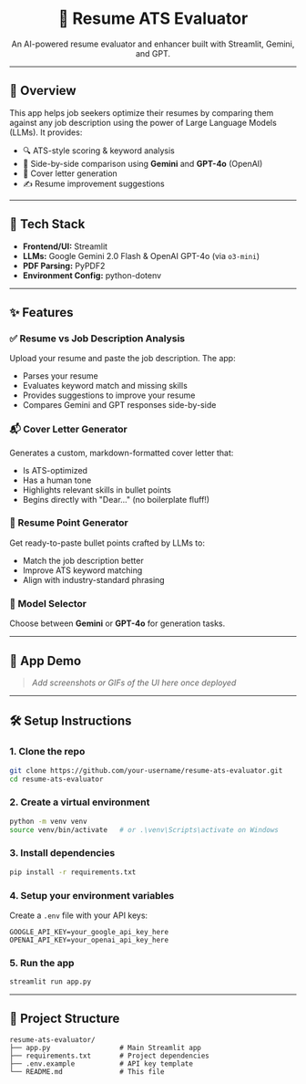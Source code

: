 <h1 align="center">📄 Resume ATS Evaluator</h1>

<p align="center">
  An AI-powered resume evaluator and enhancer built with Streamlit, Gemini, and GPT.
</p>

---

## 🚀 Overview
This app helps job seekers optimize their resumes by comparing them against any job description using the power of Large Language Models (LLMs). It provides:
- 🔍 ATS-style scoring & keyword analysis
- 🤖 Side-by-side comparison using **Gemini** and **GPT-4o** (OpenAI)
- 📄 Cover letter generation
- ✍️ Resume improvement suggestions

---

## 🧠 Tech Stack
- **Frontend/UI:** Streamlit
- **LLMs:** Google Gemini 2.0 Flash & OpenAI GPT-4o (via `o3-mini`)
- **PDF Parsing:** PyPDF2
- **Environment Config:** python-dotenv

---

## ✨ Features

### ✅ Resume vs Job Description Analysis
Upload your resume and paste the job description. The app:
- Parses your resume
- Evaluates keyword match and missing skills
- Provides suggestions to improve your resume
- Compares Gemini and GPT responses side-by-side

### 📬 Cover Letter Generator
Generates a custom, markdown-formatted cover letter that:
- Is ATS-optimized
- Has a human tone
- Highlights relevant skills in bullet points
- Begins directly with "Dear..." (no boilerplate fluff!)

### 📝 Resume Point Generator
Get ready-to-paste bullet points crafted by LLMs to:
- Match the job description better
- Improve ATS keyword matching
- Align with industry-standard phrasing

### 🔀 Model Selector
Choose between **Gemini** or **GPT-4o** for generation tasks.

---

## 📸 App Demo
> _Add screenshots or GIFs of the UI here once deployed_

---

## 🛠 Setup Instructions

### 1. Clone the repo
```bash
git clone https://github.com/your-username/resume-ats-evaluator.git
cd resume-ats-evaluator
```

### 2. Create a virtual environment
```bash
python -m venv venv
source venv/bin/activate   # or .\venv\Scripts\activate on Windows
```

### 3. Install dependencies
```bash
pip install -r requirements.txt
```

### 4. Setup your environment variables
Create a `.env` file with your API keys:
```env
GOOGLE_API_KEY=your_google_api_key_here
OPENAI_API_KEY=your_openai_api_key_here
```

### 5. Run the app
```bash
streamlit run app.py
```

---

## 📁 Project Structure
```
resume-ats-evaluator/
├── app.py                 # Main Streamlit app
├── requirements.txt       # Project dependencies
├── .env.example           # API key template
└── README.md              # This file
```

